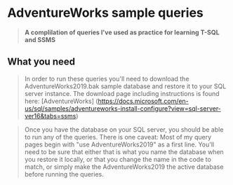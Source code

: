 # AdventureWorks sample queries
> **A complilation of queries I've used as practice
for learning T-SQL and SSMS**

## What you need

> In order to run these queries you'll need to download the 
AdventureWorks2019.bak sample database and restore it to your SQL server instance.
The download page including instructions is found here:
[AdventureWorks] (https://docs.microsoft.com/en-us/sql/samples/adventureworks-install-configure?view=sql-server-ver16&tabs=ssms)

>  Once you have the database on your SQL server, you should be able to run any of the queries.
There is one caveat: Most of my query pages begin with "use AdventureWorks2019" as a first line. You'll
need to be sure that either that is what you name the database when you restore it locally, or that you change the name in the code to match, or simply make the AdventureWorks2019 the active database before running the queries. 

